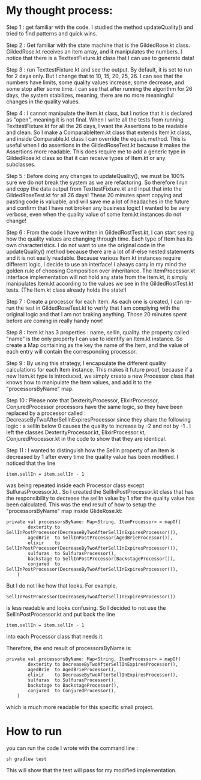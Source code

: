 # My thought process:

Step 1 : get familiar with the code. I studied the method updateQuality() and tried to find patterns and quick wins.

Step 2 : Get familiar with the state machine that is the GildedRose.kt class. GildedRose.kt receives an item array, and it
manipulates the numbers. I notice that there is a TexttestFixture.kt class that I can use to generate data!

Step 3 : run TexttestFixture.kt and see the output. By default, it is set to run for 2 days only. But I change that to 10, 15, 20, 25, 26.
I can see that the numbers have limits, some quality values increase, some decrease, and some stop after some time. I can see that after
running the algorithm for 26 days, the system stabilizes, meaning, there are no more meaningful changes in the quality values.

Step 4 : I cannot manipulate the Item.kt class, but I notice that it is declared as "open", meaning it is not final. When I write
all the tests from running TexttestFixture.kt for all the 26 days, I want the Assertions to be readable and clean. So
I make a ComparableItem.kt class that extends Item.kt class, and inside Comparable.kt class I can override the equals method. This
is useful when I do assertions in the GildedRoseTest.kt because it makes the Assertions more readable. This does require me to add
a generic type in GildedRose.kt class so that it can receive types of Item.kt or any subclasses.

Step 5 : Before doing any changes to updateQuality(), we must be 100% sure we do not break the system as we are refactoring. So
therefore I run and copy the data output from TexttestFixture.kt and input that into the GildedRoseTest.kt for all 26 days! These 20 minutes
spent copying and pasting code is valuable, and will save me a lot of headaches in the future and confirm that I have not broken any
business logic! I wanted to be very verbose, even when the quality value of some Item.kt instances do not change!

Step 6 : From the code I have written in GildedRostTest.kt, I can start seeing how the quality values are changing through time.
Each type of Item has its own characteristics. I do not want to use the original code in the updateQuality() method because
there are a lot of if-else nested statements and it is not easily readable. Because various Item.kt instances require different logic, I decide
to use an interface! I always carry in my mind the golden rule of choosing Composition over inheritance. The ItemProcessor.kt interface implementation
will not hold any state from the Item.kt, it simply manipulates Item.kt according to the values we see in the GildedRostTest.kt tests. (The Item.kt class
already holds the state!)

Step 7 : Create a processor for each Item. As each one is created, I can re-run the test in GildedRoseTest.kt to verify that I
am complying with the original logic and that I am not braking anything. Those 20 minutes spent before are coming in really handy now!

Step 8 : Item.kt has 3 properties : name, sellIn, quality. the property called "name" is the only property I can use to identify an Item.kt instance.
So create a Map containing as the key the name of the Item, and the value of each entry will contain the corresponding processor.

Step 9 : By using this strategy, I encapsulate the different quality calculations for each Item instance. This makes it
future proof, because if a new Item.kt type is introduced, we simply create a new Processor class that knows how to manipulate the Item values, and
add it to the "processorsByName" map.

Step 10 : Please note that DexterityProcessor, ElixirProcessor, ConjuredProcessor processors have the same logic, so they have been replaced by a
processor called : DecreaseByTwoAfterSellInExpiresProcessor since they share the following logic : a sellIn below 0 causes the quality to increase by -2 and not by -1 .
I left the classes DexterityProcessor.kt, ElixirProcessor.kt, ConjuredProcessor.kt in the code to show that they are identical.

Step 11 : I wanted to distinguish how the SellIn property of an Item is decreased by 1 after every time the quality value has been modified. I noticed that the line
```
item.sellIn = item.sellIn - 1
```
was being repeated inside each Processor class except SulfurasProcessor.kt . So I created the SellInPostProcessor.kt class that has the responsibility
to decrease the sellIn value by 1 after the quality value has been calculated. This was the end result of how to setup the "processorsByName" map inside GlideRose.kt:

```
private val processorsByName: Map<String, ItemProcessor> = mapOf(
        dexterity to SellInPostProcessor(DecreaseByTwoAfterSellInExpiresProcessor()),
        agedBrie  to SellInPostProcessor(AgedBrieProcessor()),
        elixir    to SellInPostProcessor(DecreaseByTwoAfterSellInExpiresProcessor()),
        sulfuras  to SulfurasProcessor(),
        backstage to SellInPostProcessor(BackstageProcessor()),
        conjured  to SellInPostProcessor(DecreaseByTwoAfterSellInExpiresProcessor()),
    )
```

But I do not like how that looks. For example,
```
SellInPostProcessor(DecreaseByTwoAfterSellInExpiresProcessor())
```
is less readable and looks confusing. So I decided to not use the SellInPostProcessor.kt and put back the line
```
item.sellIn = item.sellIn - 1
```
into each Processor class that needs it.

Therefore, the end result of processorsByName is:
```
private val processorsByName: Map<String, ItemProcessor> = mapOf(
        dexterity to DecreaseByTwoAfterSellInExpiresProcessor(),
        agedBrie  to AgedBrieProcessor(),
        elixir    to DecreaseByTwoAfterSellInExpiresProcessor(),
        sulfuras  to SulfurasProcessor(),
        backstage to BackstageProcessor(),
        conjured  to ConjuredProcessor(),
    )
```
which is much more readable for this specific small project.

# How to run
you can run the code I wrote with the command line :
```
sh gradlew test
```
This will show that the test will pass for my modified implementation.

